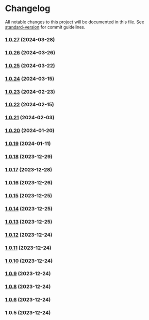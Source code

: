 # Changelog

All notable changes to this project will be documented in this file. See [standard-version](https://github.com/conventional-changelog/standard-version) for commit guidelines.

### [1.0.27](https://github.com/bbhminhnl/chatbox-frontend-hybrid/compare/1.0.26...1.0.27) (2024-03-28)

### [1.0.26](https://github.com/bbhminhnl/chatbox-frontend-hybrid/compare/1.0.25...1.0.26) (2024-03-26)

### [1.0.25](https://github.com/bbhminhnl/chatbox-frontend-hybrid/compare/1.0.24...1.0.25) (2024-03-22)

### [1.0.24](https://github.com/bbhminhnl/chatbox-frontend-hybrid/compare/1.0.23...1.0.24) (2024-03-15)

### [1.0.23](https://github.com/bbhminhnl/chatbox-frontend-hybrid/compare/1.0.22...1.0.23) (2024-02-23)

### [1.0.22](https://github.com/bbhminhnl/chatbox-frontend-hybrid/compare/1.0.21...1.0.22) (2024-02-15)

### [1.0.21](https://github.com/bbhminhnl/chatbox-frontend-hybrid/compare/1.0.20...1.0.21) (2024-02-03)

### [1.0.20](https://github.com/bbhminhnl/chatbox-frontend-hybrid/compare/1.0.19...1.0.20) (2024-01-20)

### [1.0.19](https://github.com/bbhminhnl/chatbox-frontend-hybrid/compare/1.0.18...1.0.19) (2024-01-11)

### [1.0.18](https://github.com/bbhminhnl/chatbox-frontend-hybrid/compare/1.0.17...1.0.18) (2023-12-29)

### [1.0.17](https://github.com/bbhminhnl/chatbox-frontend-hybrid/compare/1.0.16...1.0.17) (2023-12-28)

### [1.0.16](https://github.com/bbhminhnl/chatbox-frontend-hybrid/compare/1.0.15...1.0.16) (2023-12-26)

### [1.0.15](https://github.com/bbhminhnl/chatbox-frontend-hybrid/compare/1.0.14...1.0.15) (2023-12-25)

### [1.0.14](https://github.com/bbhminhnl/chatbox-frontend-hybrid/compare/1.0.13...1.0.14) (2023-12-25)

### [1.0.13](https://github.com/bbhminhnl/chatbox-frontend-hybrid/compare/1.0.12...1.0.13) (2023-12-25)

### [1.0.12](https://github.com/bbhminhnl/chatbox-frontend-hybrid/compare/1.0.11...1.0.12) (2023-12-24)

### [1.0.11](https://github.com/bbhminhnl/chatbox-frontend-hybrid/compare/1.0.10...1.0.11) (2023-12-24)

### [1.0.10](https://github.com/bbhminhnl/chatbox-frontend-hybrid/compare/1.0.9...1.0.10) (2023-12-24)

### [1.0.9](https://github.com/bbhminhnl/chatbox-frontend-hybrid/compare/1.0.8...1.0.9) (2023-12-24)

### [1.0.8](https://github.com/bbhminhnl/chatbox-frontend-hybrid/compare/1.0.6...1.0.8) (2023-12-24)

### [1.0.6](https://github.com/bbhminhnl/chatbox-frontend-hybrid/compare/1.0.5...1.0.6) (2023-12-24)

### 1.0.5 (2023-12-24)
